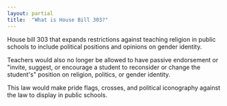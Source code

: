 ```yaml
---
layout: partial
title:  "What is House Bill 303?"
---
```


House bill 303 that expands restrictions against teaching religion in public schools to include political positions and opinions on gender identity.

Teachers would also no longer be allowed to have passive endorsement or "invite, suggest, or encourage a student to reconsider or change the student's" position on religion, politics, or gender identity.

This law would make pride flags, crosses, and political iconography against the law to display in public schools.